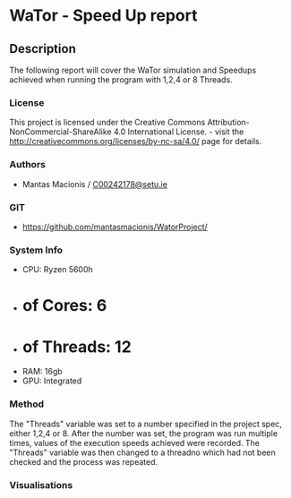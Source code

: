 # WaTor - Speed Up report

## Description
The following report will cover the WaTor simulation and Speedups achieved when running the program with 1,2,4 or 8 Threads. 

### License
This project is licensed under the Creative Commons Attribution-NonCommercial-ShareAlike 4.0 International License. - visit the http://creativecommons.org/licenses/by-nc-sa/4.0/ page for details.

### Authors
- Mantas Macionis / C00242178@setu.ie
### GIT
- https://github.com/mantasmacionis/WatorProject/
### System Info
- CPU: Ryzen 5600h
- # of Cores: 6
- # of Threads: 12
- RAM: 16gb
- GPU: Integrated 

### Method
The "Threads" variable was set to a number specified in the project spec, either 1,2,4 or 8. After the number was set, the program was run multiple times, values of the execution speeds achieved were recorded. The "Threads" variable was then changed to a threadno which had not been checked and the process was repeated.

### Visualisations

